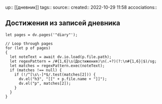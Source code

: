up:: [[дневник]]
tags:: 
source:: 
created:: 2022-10-29 11:58
accociations:: 

## Достижения из записей дневника
```dataviewjs
let pages = dv.pages('"diary"');

// Loop through pages
for (let p of pages)
{
  let noteText = await dv.io.load(p.file.path);    
  let regexPattern = /#{1,6}\s(Достижения)\n(.+?)(?:\n#{1,6}|$)/sg;
  let matches = regexPattern.exec(noteText);
  if (matches !== null) {
    if (!/^[\s\-]*$/.test(matches[2])) {
      dv.el("h3", "[[" + p.file.name + "]]");
      dv.el("p", matches[2]);
    }
  }
}
```